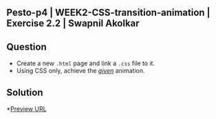 ## Pesto-p4 | WEEK2-CSS-transition-animation | Exercise 2.2 | Swapnil Akolkar

## Question

- Create a new `.html` page and link a `.css` file to it.
- Using CSS only, achieve the *[given](https://www.loom.com/share/f2ea23d602c24ac8a7c8874c38078ab2)* animation.


## Solution

*[Preview URL]()